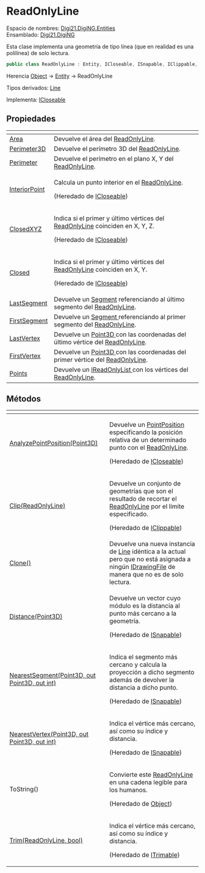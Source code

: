 # ReadOnlyLine

Espacio de nombres: [Digi21.DigiNG.Entities](/digi3d-net/programacion/.net/referencia/digi21.diging/digi21.diging.entities/)  
Ensamblado: [Digi21.DigiNG](/digi3d-net/programacion/.net/referencia/digi21.diging.plugin/digi21.diging/)

Esta clase implementa una geometría de tipo línea \(que en realidad es una polilínea\) de solo lectura.

```csharp
public class ReadOnlyLine : Entity, ICloseable, ISnapable, IClippable, ITrimable
```

Herencia [Object](https://docs.microsoft.com/en-us/dotnet/api/system.object?view=net-5.0) → [Entity](/digi3d-net/programacion/.net/referencia/digi21.diging/digi21.diging.entities/clases/entity/) → ReadOnlyLine

Tipos derivados: [Line](/digi3d-net/programacion/.net/referencia/digi21.diging/digi21.diging.entities/clases/vertexpointer/propiedades/line.md)

Implementa: [ICloseable](/digi3d-net/programacion/.net/referencia/digi21.diging/digi21.diging.entities/interfaces/icloseable/)

## Propiedades

<table>
  <thead>
    <tr>
      <th style="text-align:left"></th>
      <th style="text-align:left"></th>
    </tr>
  </thead>
  <tbody>
    <tr>
      <td style="text-align:left"><a href="propiedades/area.md">Area</a>
      </td>
      <td style="text-align:left">Devuelve el &#xE1;rea del <a href="./">ReadOnlyLine</a>.</td>
    </tr>
    <tr>
      <td style="text-align:left"><a href="propiedades/perimeter3d.md">Perimeter3D</a>
      </td>
      <td style="text-align:left">Devuelve el per&#xED;metro 3D del <a href="./">ReadOnlyLine</a>.</td>
    </tr>
    <tr>
      <td style="text-align:left"><a href="propiedades/perimeter.md">Perimeter</a>
      </td>
      <td style="text-align:left">Devuelve el per&#xED;metro en el plano X, Y del <a href="./">ReadOnlyLine</a>.</td>
    </tr>
    <tr>
      <td style="text-align:left"><a href="../icloseable/propiedades/interiorpoint.md">InteriorPoint</a>
      </td>
      <td style="text-align:left">
        <p>Calcula un punto interior en el <a href="./">ReadOnlyLine</a>.</p>
        <p>(Heredado de <a href="../icloseable/">ICloseable</a>)</p>
      </td>
    </tr>
    <tr>
      <td style="text-align:left"><a href="../icloseable/propiedades/closedxyz.md">ClosedXYZ</a>
      </td>
      <td style="text-align:left">
        <p>Indica si el primer y &#xFA;ltimo v&#xE9;rtices del <a href="./">ReadOnlyLine</a> coinciden
          en X, Y, Z.</p>
        <p>(Heredado de <a href="../icloseable/">ICloseable</a>)</p>
      </td>
    </tr>
    <tr>
      <td style="text-align:left"><a href="../icloseable/propiedades/closed.md">Closed</a>
      </td>
      <td style="text-align:left">
        <p>Indica si el primer y &#xFA;ltimo v&#xE9;rtices del <a href="./">ReadOnlyLine</a> coinciden
          en X, Y.</p>
        <p>(Heredado de <a href="../icloseable/">ICloseable</a>)</p>
      </td>
    </tr>
    <tr>
      <td style="text-align:left"><a href="propiedades/lastsegment.md">LastSegment</a>
      </td>
      <td style="text-align:left">Devuelve un <a href="../../digi21.math/segment.md">Segment</a> referenciando
        al &#xFA;ltimo segmento del <a href="./">ReadOnlyLine</a>.</td>
    </tr>
    <tr>
      <td style="text-align:left"><a href="propiedades/firstsegment.md">FirstSegment</a>
      </td>
      <td style="text-align:left">Devuelve un <a href="../../digi21.math/segment.md">Segment </a>referenciando
        al primer segmento del <a href="./">ReadOnlyLine</a>.</td>
    </tr>
    <tr>
      <td style="text-align:left"><a href="propiedades/lastvertex.md">LastVertex</a>
      </td>
      <td style="text-align:left">Devuelve un <a href="../../digi21.math/point3d.md">Point3D </a>con las
        coordenadas del &#xFA;ltimo v&#xE9;rtice del <a href="./">ReadOnlyLine</a>.</td>
    </tr>
    <tr>
      <td style="text-align:left"><a href="propiedades/firstvertex.md">FirstVertex</a>
      </td>
      <td style="text-align:left">Devuelve un <a href="../../digi21.math/point3d.md">Point3D </a>con las
        coordenadas del primer v&#xE9;rtice del <a href="./">ReadOnlyLine</a>.</td>
    </tr>
    <tr>
      <td style="text-align:left"><a href="propiedades/points.md">Points</a>
      </td>
      <td style="text-align:left">Devuelve un <a href="https://docs.microsoft.com/en-us/dotnet/api/system.collections.generic.ireadonlylist-1?view=net-5.0">IReadOnlyList </a>con
        los v&#xE9;rtices del <a href="./">ReadOnlyLine</a>.</td>
    </tr>
  </tbody>
</table>

## Métodos

<table>
  <thead>
    <tr>
      <th style="text-align:left"></th>
      <th style="text-align:left"></th>
    </tr>
  </thead>
  <tbody>
    <tr>
      <td style="text-align:left"><a href="../icloseable/metodos/analyzepointposition.md">AnalyzePointPosition(Point3D)</a>
      </td>
      <td style="text-align:left">
        <p>Devuelve un <a href="../pointposition.md">PointPosition </a>especificando
          la posici&#xF3;n relativa de un determinado punto con el <a href="./">ReadOnlyLine</a>.</p>
        <p>(Heredado de <a href="../icloseable/">ICloseable</a>)</p>
      </td>
    </tr>
    <tr>
      <td style="text-align:left"><a href="../iclippable/metodos/clip.md">Clip(ReadOnlyLine)</a>
      </td>
      <td style="text-align:left">
        <p>Devuelve un conjunto de geometr&#xED;as que son el resultado de recortar
          el <a href="./">ReadOnlyLine</a> por el l&#xED;mite especificado.</p>
        <p>(Heredado de <a href="../iclippable/">IClippable</a>)</p>
      </td>
    </tr>
    <tr>
      <td style="text-align:left"><a href="metodos/clone.md">Clone()</a>
      </td>
      <td style="text-align:left">Devuelve una nueva instancia de <a href="../line/">Line</a> id&#xE9;ntica
        a la actual pero que no est&#xE1; asignada a ning&#xFA;n <a href="../../digi21.diging.io/idrawingfile/">IDrawingFile</a> de
        manera que no es de solo lectura.</td>
    </tr>
    <tr>
      <td style="text-align:left"><a href="../isnapable/metodos/distance.md">Distance(Point3D)</a>
      </td>
      <td style="text-align:left">
        <p>Devuelve un vector cuyo m&#xF3;dulo es la distancia al punto m&#xE1;s
          cercano a la geometr&#xED;a.</p>
        <p>(Heredado de <a href="../isnapable/">ISnapable</a>)</p>
      </td>
    </tr>
    <tr>
      <td style="text-align:left"><a href="../isnapable/metodos/nearestsegment.md">NearestSegment(Point3D, out Point3D, out int)</a>
      </td>
      <td style="text-align:left">
        <p>Indica el segmento m&#xE1;s cercano y calcula la proyecci&#xF3;n a dicho
          segmento adem&#xE1;s de devolver la distancia a dicho punto.</p>
        <p>(Heredado de <a href="../isnapable/">ISnapable</a>)</p>
      </td>
    </tr>
    <tr>
      <td style="text-align:left"><a href="../isnapable/metodos/nearestvertex.md">NearestVertex(Point3D, out Point3D, out int)</a>
      </td>
      <td style="text-align:left">
        <p>Indica el v&#xE9;rtice m&#xE1;s cercano, as&#xED; como su &#xED;ndice
          y distancia.</p>
        <p>(Heredado de <a href="../isnapable/">ISnapable</a>)</p>
      </td>
    </tr>
    <tr>
      <td style="text-align:left">ToString()</td>
      <td style="text-align:left">
        <p>Convierte este <a href="./">ReadOnlyLine</a> en una cadena legible para
          los humanos.</p>
        <p>(Heredado de <a href="https://docs.microsoft.com/en-us/dotnet/api/system.object?view=net-5.0">Object</a>)</p>
      </td>
    </tr>
    <tr>
      <td style="text-align:left"><a href="../itrimmable/metodos/trim.md">Trim(ReadOnlyLine, bool)</a>
      </td>
      <td style="text-align:left">
        <p>Indica el v&#xE9;rtice m&#xE1;s cercano, as&#xED; como su &#xED;ndice
          y distancia.</p>
        <p>(Heredado de <a href="../itrimmable/">ITrimable</a>)</p>
      </td>
    </tr>
  </tbody>
</table>



